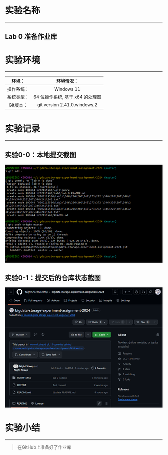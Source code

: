 # 实验名称

---

## Lab 0 准备作业库

# 实验环境

---

|   环境：   |            环境情况：            |
| :--------: | :------------------------------: |
|操作系统：|Windows 11|
|系统类型：|64 位操作系统, 基于 x64 的处理器 |
|Git版本：|git version 2.41.0.windows.2|

# 实验记录

---

## 实验0-0：本地提交截图

![](figure/Snipaste_2024-03-19_19-29-40.png)

## 实验0-1：提交后的仓库状态截图

![](figure/Snipaste_2024-03-19_19-31-58.png)
# 实验小结

---

> 在GitHub上准备好了作业库